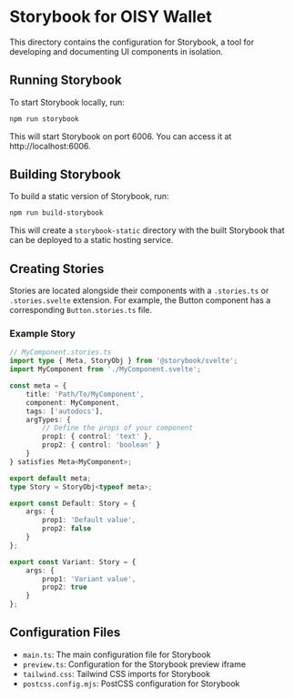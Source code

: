 # Storybook for OISY Wallet

This directory contains the configuration for Storybook, a tool for developing and documenting UI components in isolation.

## Running Storybook

To start Storybook locally, run:

```bash
npm run storybook
```

This will start Storybook on port 6006. You can access it at http://localhost:6006.

## Building Storybook

To build a static version of Storybook, run:

```bash
npm run build-storybook
```

This will create a `storybook-static` directory with the built Storybook that can be deployed to a static hosting service.

## Creating Stories

Stories are located alongside their components with a `.stories.ts` or `.stories.svelte` extension. For example, the Button component has a corresponding `Button.stories.ts` file.

### Example Story

```typescript
// MyComponent.stories.ts
import type { Meta, StoryObj } from '@storybook/svelte';
import MyComponent from './MyComponent.svelte';

const meta = {
	title: 'Path/To/MyComponent',
	component: MyComponent,
	tags: ['autodocs'],
	argTypes: {
		// Define the props of your component
		prop1: { control: 'text' },
		prop2: { control: 'boolean' }
	}
} satisfies Meta<MyComponent>;

export default meta;
type Story = StoryObj<typeof meta>;

export const Default: Story = {
	args: {
		prop1: 'Default value',
		prop2: false
	}
};

export const Variant: Story = {
	args: {
		prop1: 'Variant value',
		prop2: true
	}
};
```

## Configuration Files

- `main.ts`: The main configuration file for Storybook
- `preview.ts`: Configuration for the Storybook preview iframe
- `tailwind.css`: Tailwind CSS imports for Storybook
- `postcss.config.mjs`: PostCSS configuration for Storybook
